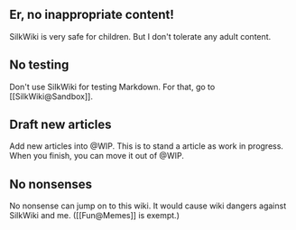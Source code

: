## Er, no inappropriate content!

SilkWiki is very safe for children. But I don't tolerate any adult content.

## No testing

Don't use SilkWiki for testing Markdown. For that, go to [[SilkWiki@Sandbox]].

## Draft new articles

Add new articles into @WIP. This is to stand a article as work in progress. When you finish, you can move it out of @WIP.

## No nonsenses

No nonsense can jump on to this wiki. It would cause wiki dangers against SilkWiki and me. ([[Fun@Memes]] is exempt.)
